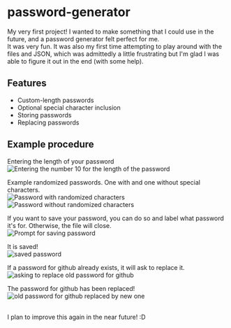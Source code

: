 # password-generator
My very first project! I wanted to make something that I could use in the future, and a password generator felt perfect for me.<br/>
It was very fun. It was also my first time attempting to play around with the files and JSON, which was admittedly a little frustrating but I'm glad I was able to figure it out in the end (with some help).




## Features
- Custom-length passwords
- Optional special character inclusion
- Storing passwords
- Replacing passwords

## Example procedure
Entering the length of your password<br/>
![Entering the number 10 for the length of the password](https://i.imgur.com/ageorek.png)<br/>

Example randomized passwords. One with and one without special characters.</br>
![Password with randomized characters](https://i.imgur.com/S7FLwzC.png)</br>
![Password without randomized characters](https://i.imgur.com/tRgEKyW.png) </br>

If you want to save your password, you can do so and label what password it's for. Otherwise, the file will close.</br>
![Prompt for saving password](https://i.imgur.com/3mlyTxF.png)</br>

It is saved!</br>
![saved password](https://i.imgur.com/L7F450W.png)</br>

If a password for github already exists, it will ask to replace it.</br>
![asking to replace old password for github](https://i.imgur.com/Zh6FEnY.png)</br>

The password for github has been replaced!</br>
![old password for github replaced by new one](https://i.imgur.com/Zh6FEnY.png)<br/></br>

I plan to improve this again in the near future! :D







